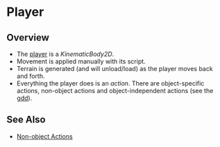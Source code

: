 # Player

## Overview

- The [player] is a *KinematicBody2D*.
- Movement is applied manually with its script.
- Terrain is generated (and will unload/load) as the player moves back and forth.
- Everything the player does is an *action*. There are object-specific actions, non-object actions and object-independent actions (see the [gdd](/DESIGN.md)).

## See Also
- [Non-object Actions](noa.md)

[player]: /into-the-woods/world/player
